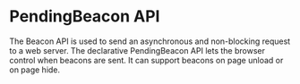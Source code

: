 # PendingBeacon API
The Beacon API is used to send an asynchronous and non-blocking request to a web server. 
The declarative PendingBeacon API lets the browser control when beacons are sent. 
It can support beacons on page unload or on page hide.